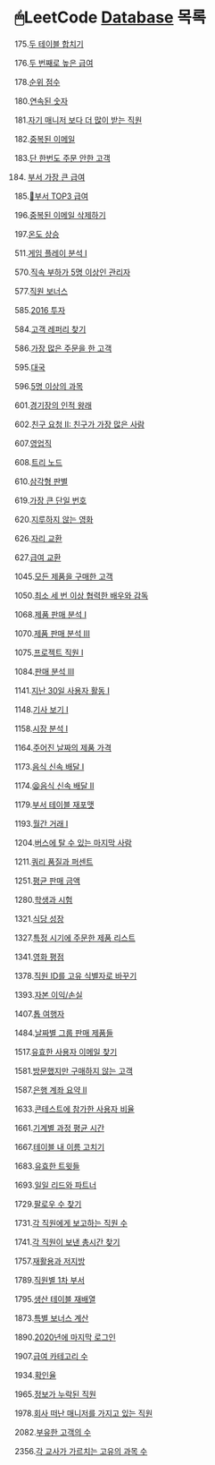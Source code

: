 # 🖱LeetCode [Database](https://leetcode.com/problemset/database/) 목록

175.[두 테이블 합치기](./Problems/Combine%20Two%20Tables.md)

176.[두 번째로 높은 급여](Problems/Second%20Highest%20Salary.md)

178.[순위 점수](./Problems/Rank%20Scores.md)

180.[연속된 숫자](./Problems/Consecutive%20Numbers.md)

181.[자기 매니저 보다 더 많이 받는 직원](./Problems/Employees%20Earning%20More%20Than%20Their%20Managers.md)

182.[중복된 이메일](./Problems/Duplicate%20Emails.md)

183.[단 한번도 주문 안한 고객](./Problems/Customers%20Who%20Never%20Order.md)

184. [부서 가장 큰 급여](./Problems/Department%20Highest%20Salary.md)

185.[🤯부서 TOP3 급여](./Problems/Department%20Top%20Three%20Salaries.md)

196.[중복된 이메일 삭제하기](./Problems/Delete%20Duplicate%20Emails.md)

197.[온도 상승](./Problems/Rising%20Temperature.md)

511.[게임 플레이 분석 I](./Problems/Game%20Play%20Analysis%20I.md)

570.[직속 부하가 5명 이상인 관리자](./Problems/Managers%20with%20at%20Least%205%20Direct%20Reports.md)

577.[직원 보너스](./Problems/Employee%20Bonus.md)

585.[2016 투자](./Problems/Investments%20in%202016.md)

584.[고객 레퍼리 찾기](./Problems/Find%20Customer%20Referee.md)

586.[가장 많은 주문을 한 고객](./Problems/Customer%20Placing%20the%20Largest%20Number%20of%20Orders.md)

595.[대국](./Problems/Big%20Countries.md)

596.[5명 이상의 과목](./Problems/Classes%20More%20Than%205%20Students.md)

601.[경기장의 인적 왕래](./Problems/Human%20Traffic%20of%20Stadium.md)

602.[친구 요청 II: 친구가 가장 많은 사람](./Problems/Friend%20Requests%20II%20Who%20Has%20the%20Most%20Friends.md)

607.[영업직](./Problems/Sales%20Person.md)

608.[트리 노드](./Problems/Tree%20Node.md)

610.[삼각형 판별](./Problems/Triangle%20Judgement.md)

619.[가장 큰 단일 번호](./Problems/Biggest%20Single%20Number.md)

620.[지루하지 않는 영화](./Problems/Not%20Boring%20Movies.md)

626.[자리 교환](./Problems/Exchange%20Seats.md)

627.[급여 교환](./Problems/Swap%20Salary.md)

1045.[모든 제품을 구매한 고객](./Problems/Customers%20Who%20Bought%20All%20Products.md)

1050.[최소 세 번 이상 협력한 배우와 감독](./Problems/Actors%20and%20Directors%20Who%20Cooperated%20At%20Least%20Three%20Times.md)

1068.[제품 판매 분석 I](./Problems/Product%20Sales%20Analysis%20I.md)

1070.[제품 판매 분석 III](./Problems/Product%20Sales%20Analysis%20III.md)

1075.[프로젝트 직원 I](./Problems/Project%20Employees%20I.md)

1084.[판매 분석 III](./Problems/Sales%20Analysis%20III.md)

1141.[지난 30일 사용자 활동 I](./Problems/User%20Activity%20for%20the%20Past%2030%20Days%20I.md)

1148.[기사 보기 I](./Problems/Article%20Views%20I.md)

1158.[시장 분석 I](./Problems/Market%20Analysis%20I.md)

1164.[주어진 날짜의 제품 가격](./Problems/Product%20Price%20at%20a%20Given%20Date.md)

1173.[음식 신속 배달 I](./Problems/Immediate%20Food%20Delivery%20I.md)

1174.[😫음식 신속 배달 II](./Problems/Immediate%20Food%20Delivery%20II.md)

1179.[부서 테이블 재포맷](./Problems/Reformat%20Department%20Table.md)

1193.[월간 거래 I](./Problems/Monthly%20Transactions%20I.md)

1204.[버스에 탈 수 있는 마지막 사람](./Problems/Last%20Person%20to%20Fit%20in%20the%20Bus.md)

1211.[쿼리 품질과 퍼센트](./Problems/./Queries%20Quality%20and%20Percentage.md)

1251.[평균 판매 금액](./Problems/Average%20Selling%20Price.md)

1280.[학생과 시험](./Problems/Students%20and%20Examinations.md)

1321.[식당 성장](./Problems/Restaurant%20Growth.md)

1327.[특정 시기에 주문한 제품 리스트](./Problems/List%20the%20Products%20Ordered%20in%20a%20Period.md)

1341.[영화 평점](./Problems/Movie%20Rating.md)

1378.[직원 ID를 고유 식별자로 바꾸기](./Problems/Replace%20Employee%20ID%20With%20The%20Unique%20Identifier.md)

1393.[자본 이익/손실](./Problems/Capital%20Gain%2CLoss.md)

1407.[톱 여행자](./Problems/Top%20Travellers.md)

1484.[날짜별 그룹 판매 제품들](./Problems/Group%20Sold%20Products%20By%20The%20Date.md)

1517.[유효한 사용자 이메일 찾기](./Problems/Find%20Users%20With%20Valid%20E-Mails.md)

1581.[방문했지만 구매하지 않는 고객](./Problems/Customer%20Who%20Visited%20but%20Did%20Not%20Make%20Any%20Transactions.md)

1587.[은행 계좌 요약 II](./Problems/Bank%20Account%20Summary%20II.md)

1633.[콘테스트에 참가한 사용자 비율](./Problems/Percentage%20of%20Users%20Attended%20a%20Contest.md)

1661.[기계별 과정 평균 시간](./Problems/Average%20Time%20of%20Process%20per%20Machine.md)

1667.[테이블 내 이름 고치기](./Problems/Fix%20Names%20in%20a%20Table.md)

1683.[유효한 트윗들](./Problems/Invalid%20Tweets.md)

1693.[일일 리드와 파트너](./Problems/Daily%20Leads%20and%20Partners.md)

1729.[팔로우 수 찾기](./Problems/Find%20Followers%20Count.md)

1731.[각 직원에게 보고하는 직원 수](./Problems/The%20Number%20of%20Employees%20Which%20Report%20to%20Each%20Employee.md)

1741.[각 직원이 보낸 총시간 찾기](./Problems/Find%20Total%20Time%20Spent%20by%20Each%20Employee.md)

1757.[재활용과 저지방](./Problems/Recyclable%20and%20Low%20Fat%20Products.md)

1789.[직원별 1차 부서](./Problems/Primary%20Department%20for%20Each%20Employee.md)

1795.[생산 테이블 재배열](./Problems/Rearrange%20Products%20Table.md)

1873.[특별 보너스 계산](./Problems/Calculate%20Special%20Bonus.md)

1890.[2020년에 마지막 로그인](./Problems/The%20Latest%20Login%20in%202020.md)

1907.[급여 카테고리 수](./Problems/Count%20Salary%20Categories.md)

1934.[확인율](./Problems/Confirmation%20Rate.md)

1965.[정보가 누락된 직원](./Problems/Employees%20With%20Missing%20Information.md)

1978.[회사 떠난 매니저를 가지고 있는 직원](./Problems/Employees%20Whose%20Manager%20Left%20the%20Company.md)

2082.[부유한 고객의 수](./Problems/The%20Number%20of%20Rich%20Customers.md)

2356.[각 교사가 가르치는 고유의 과목 수](./Problems/Number%20of%20Unique%20Subjects%20Taught%20by%20Each%20Teacher.md)
